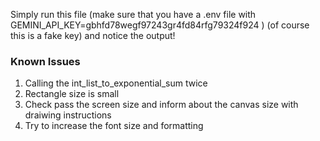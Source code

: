 Simply run this file (make sure that you have a .env file with  GEMINI_API_KEY=gbhfd78wegf97243gr4fd84rfg79324f924 ) (of course this is a fake key) and notice the output!


### Known Issues
1. Calling the int_list_to_exponential_sum twice
2. Rectangle size is small
3. Check pass the screen size and inform about the canvas size with draiwing instructions
4. Try to increase the font size and formatting